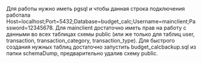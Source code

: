 Для работы нужно иметь pgsql и чтобы данная строка подключения работала Host=localhost;Port=5432;Database=budget_calc;Username=mainclient;Password=12345678.
Для mainclient достаточно иметь прав на работу с данными во всех таблицах схемы public (или же только для таблиц user, transaction, transaction_category, transaction_type).
Для быстрого создания нужных таблиц достаточно запустить budget_calcbackup.sql из папки schemaDump, предварительно удалив схему public.
